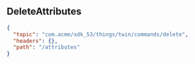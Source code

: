 ## DeleteAttributes

```json
{
  "topic": "com.acme/xdk_53/things/twin/commands/delete",
  "headers": {},
  "path": "/attributes"
}
```
